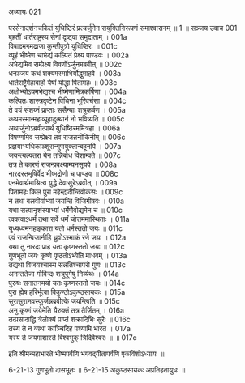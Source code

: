 अध्यायः 021

परसेनादर्शनचकितं युधिष्ठिरं प्रत्यर्जुनेन सयुक्तिनिरूपणं समाश्वासनम् ॥ 1 ॥
सञ्जय उवाच 	001  
बृहतीं धार्तराष्ट्रस्य सेनां दृष्ट्वा समुद्यताम् ।	001a  
विषादमगमद्राजा कुन्तीपुत्रो युधिष्ठिरः ॥	001c  
व्यूहं भीष्मेण चाभेद्यं कल्पितं प्रेक्ष्य पाण्डवः ।	002a  
अभेद्यमिव सम्प्रेक्ष्य विवर्णोऽर्जुनमब्रवीत् ॥	002c  
धनञ्जय कथं शक्यमस्माभिर्योद्धुमाहवे ।	003a  
धार्तराष्ट्रैर्महाबाहो येषां योद्धा पितामहः ॥	003c  
अक्षोभ्योऽयमभेद्यश्च भीष्मेणामित्रकर्षिणा ।	004a  
कल्पितः शास्त्रदृष्टेन विधिना भूरिवर्चसा ॥	004c  
ते वयं संशय्नं प्राप्ताः ससैन्याः शत्रुकर्षण ।	005a  
कथमस्मान्महाव्यूहादुत्थानं नो भविष्यति ॥	005c  
अथार्जुनोऽब्रवीत्पार्थं युधिष्ठिरममित्रहा ।	006a  
विषण्णमिव सम्प्रेक्ष्य तव राजन्ननीकिनीम् ॥	006c  
प्रज्ञयाभ्यधिकाञ्शूरान्गुणयुक्तान्बहूनपि ।	007a  
जयन्त्यल्पतरा येन तन्निबोध विशाम्पते ॥	007c  
तत्र ते कारणं राजन्प्रवक्ष्याम्यनसूयवे ।	008a  
नारदस्तमृषिर्वेद भीष्मद्रोणौ च पाण्डव ॥	008c  
एनमेवार्थमाश्रित्य युद्धे देवासुरेऽब्रवीत् ।	009a  
पितामहः किल पुरा महेन्द्रादीन्दिवौकसः ॥	009c  
न तथा बलवीर्याभ्यां जयन्ति विजिगीषवः ।	010a  
यथा सत्यानृशंस्याभ्यां धर्मेणैवोद्यमेन च ॥	010c  
त्वक्त्वाऽधर्मं तथा सर्वे धर्मं चोत्तममास्थिताः ।	011a  
युध्यध्वमनहङ्कारा यतो धर्मस्ततो जयः ॥	011c  
एवं राजन्विजानीहि ध्रुवोऽस्माकं रणे जयः ।	012a  
यथा तु नारदः प्राह यतः कृष्णस्ततो जयः ॥	012c  
गुणभूतो जयः कृष्णे पृष्ठतोऽभ्येति माधवम् ।	013a  
तद्यथा विजयश्चास्य सन्नतिश्चापरो गुणः ॥	013c  
अनन्ततेजा गोविन्दः शत्रुपूगेषु निर्व्यथः ।	014a  
पुरुषः सनातनमयो यतः कृष्णस्ततो जयः ॥	014c  
पुरा ह्येष हरिर्भूत्वा विकुण्ठोऽकुण्ठसायकः ।	015a  
सुरासुरानवस्फूर्जन्नब्रवीत्के जयन्त्विति ॥	015c  
अनु कृष्णं जयेमेति यैरुक्तं तत्र तैर्जितम् ।	016a  
तत्प्रसादाद्धि त्रैलोक्यं प्राप्तं शक्रादिभिः सुरैः ॥	016c  
तस्य ते न व्यथां काञ्चिदिह पश्यामि भारत ।	017a  
यस्य ते जयमाशास्ते विश्वभुक् त्रिदिवेश्वरः ॥ ॥	017c  

इति श्रीमन्महाभारते भीष्मपर्वणि भगवद्गीतापर्वणि एकविंशोऽध्यायः ॥

6-21-13 गुणभूतो दासभूतः ॥ 6-21-15 अकुण्ठसायकः अप्रतिहतायुधः ॥
